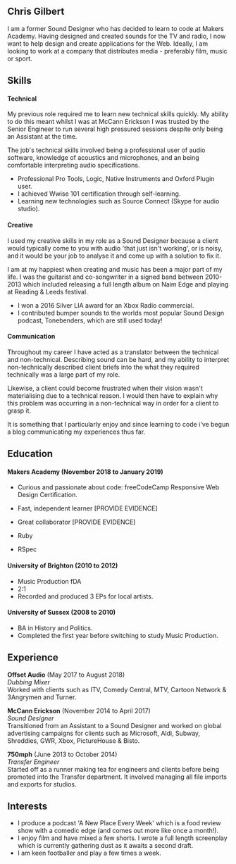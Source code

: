 ## Chris Gilbert

I am a former Sound Designer who has decided to learn to code at Makers Academy. Having designed and created sounds for the TV and radio, I now want to help design and create applications for the Web. Ideally, I am looking to work at a company that distributes media - preferably film, music or sport.

## Skills

#### Technical

My previous role required me to learn new technical skills quickly. My ability to do this meant whilst I was at McCann Erickson I was trusted by the Senior Engineer to run several high pressured sessions despite only being an Assistant at the time.

The job's technical skills involved being a professional user of audio software, knowledge of acoustics and microphones, and an being comfortable interpreting audio specifications.

- Professional Pro Tools, Logic, Native Instruments and Oxford Plugin user.
- I achieved Wwise 101 certification through self-learning.
- Learning new technologies such as Source Connect (Skype for audio studio).

#### Creative

I used my creative skills in my role as a Sound Designer because a client would typically come to you with audio 'that just isn't working', or is noisy, and it would be your job to analyse it and come up with a solution to fix it.

I am at my happiest when creating and music has been a major part of my life. I was the guitarist and co-songwriter in a signed band between 2010-2013 which included releasing a full length album on Naim Edge and playing at Reading & Leeds festival.

- I won a 2016 Silver LIA award for an Xbox Radio commercial.
- I contributed bumper sounds to the worlds most popular Sound Design podcast, Tonebenders, which are still used today!

#### Communication

Throughout my career I have acted as a translator between the technical and non-technical. Describing sound can be hard, and my ability to interpret non-technically described client briefs into the what they required technically was a large part of my role.

Likewise, a client could become frustrated when their vision wasn't materialising due to a technical reason. I would then have to explain why this problem was occurring in a non-technical way in order for a client to grasp it.

It is something that I particularly enjoy and since learning to code i've begun a blog communicating my experiences thus far.

## Education

#### Makers Academy (November 2018 to January 2019)

- Curious and passionate about code: freeCodeCamp Responsive Web Design Certification.
- Fast, independent learner [PROVIDE EVIDENCE]
- Great collaborator [PROVIDE EVIDENCE]

- Ruby
- RSpec

#### University of Brighton (2010 to 2012)

- Music Production fDA
- 2:1
- Recorded and produced 3 EPs for local artists.

#### University of Sussex (2008 to 2010)

- BA in History and Politics.
- Completed the first year before switching to study Music Production.

## Experience

**Offset Audio** (May 2017 to August 2018)    
*Dubbing Mixer*  
Worked with clients such as ITV, Comedy Central, MTV, Cartoon Network & 3Angrymen and Turner.

**McCann Erickson** (November 2014 to April 2017)   
*Sound Designer*  
Transitioned from an Assistant to a Sound Designer and worked on global advertising campaigns for clients such as Microsoft, Aldi, Subway, Shreddies, GWR, Xbox, PictureHouse & Bisto.

**750mph** (June 2013 to October 2014)   
*Transfer Engineer*  
Started off as a runner making tea for engineers and clients before being promoted into the Transfer department. It involved managing all file imports and exports for studios.

## Interests
- I produce a podcast 'A New Place Every Week' which is a food review show with a comedic edge (and comes out more like once a month!).
- I enjoy film and have mixed a few shorts. I wrote a full length screenplay which is currently gathering dust as it awaits a second draft.
- I am keen footballer and play a few times a week.
